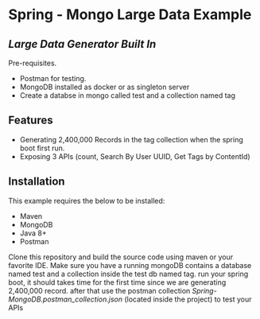 # Spring - Mongo Large Data Example
## _Large Data Generator Built In_

Pre-requisites.

- Postman for testing.
- MongoDB installed as docker or as singleton server
- Create a databse in mongo called test and a collection named tag
## Features

- Generating 2,400,000 Records in the tag collection when the spring boot first run.
- Exposing 3 APIs (count, Search By User UUID, Get Tags by ContentId)


## Installation

This example requires the below to be installed:
- Maven
- MongoDB
- Java 8+
- Postman

Clone this repository and build the source code using maven or your favorite IDE.
Make sure you have a running mongoDB contains a database named test and a collection inside the test db named tag.
run your spring boot, it should takes time for the first time since we are generating 2,400,000 record.
after that use the postman collection _Spring-MongoDB.postman_collection.json_ (located inside the project) to test your APIs

